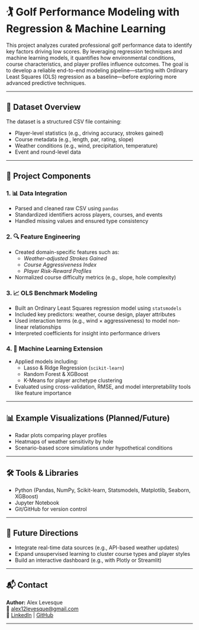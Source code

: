 # 🏌️ Golf Performance Modeling with Regression & Machine Learning

This project analyzes curated professional golf performance data to identify key factors driving low scores. By leveraging regression techniques and machine learning models, it quantifies how environmental conditions, course characteristics, and player profiles influence outcomes. The goal is to develop a reliable end-to-end modeling pipeline—starting with Ordinary Least Squares (OLS) regression as a baseline—before exploring more advanced predictive techniques.

---

## 📁 Dataset Overview

The dataset is a structured CSV file containing:

- Player-level statistics (e.g., driving accuracy, strokes gained)
- Course metadata (e.g., length, par, rating, slope)
- Weather conditions (e.g., wind, precipitation, temperature)
- Event and round-level data

---

## 🧩 Project Components

### 1. 📊 Data Integration
- Parsed and cleaned raw CSV using `pandas`
- Standardized identifiers across players, courses, and events
- Handled missing values and ensured type consistency

### 2. 🔍 Feature Engineering
- Created domain-specific features such as:
  - *Weather-adjusted Strokes Gained*
  - *Course Aggressiveness Index*
  - *Player Risk-Reward Profiles*
- Normalized course difficulty metrics (e.g., slope, hole complexity)

### 3. 📈 OLS Benchmark Modeling
- Built an Ordinary Least Squares regression model using `statsmodels`
- Included key predictors: weather, course design, player attributes
- Used interaction terms (e.g., wind × aggressiveness) to model non-linear relationships
- Interpreted coefficients for insight into performance drivers

### 4. 🤖 Machine Learning Extension
- Applied models including:
  - Lasso & Ridge Regression (`scikit-learn`)
  - Random Forest & XGBoost
  - K-Means for player archetype clustering
- Evaluated using cross-validation, RMSE, and model interpretability tools like feature importance

---

## 📊 Example Visualizations (Planned/Future)
- Radar plots comparing player profiles
- Heatmaps of weather sensitivity by hole
- Scenario-based score simulations under hypothetical conditions

---

## 🛠️ Tools & Libraries
- Python (Pandas, NumPy, Scikit-learn, Statsmodels, Matplotlib, Seaborn, XGBoost)
- Jupyter Notebook
- Git/GitHub for version control

---

## 📌 Future Directions
- Integrate real-time data sources (e.g., API-based weather updates)
- Expand unsupervised learning to cluster course types and player styles
- Build an interactive dashboard (e.g., with Plotly or Streamlit)

---

## 📬 Contact

**Author:** Alex Levesque  
📧 alex12levesque@gmail.com  
🔗 [LinkedIn](https://linkedin.com/in/alexlevesque) | [GitHub](https://github.com/alexxlevesque)

---
